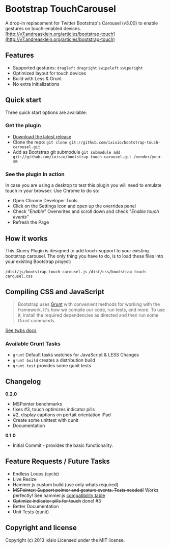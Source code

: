 # Bootstrap TouchCarousel

A drop-in replacement for Twitter Bootstrap's Carousel (v3.00) to enable gestures on touch-enabled devices.
[http://v7.andreasklein.org/articles/bootstrap-touch](http://v7.andreasklein.org/articles/bootstrap-touch)


## Features

* Supported gestures: `dragleft` `dragright` `swipeleft` `swiperight`
* Optimized layout for touch devices
* Build with Less & Grunt
* No extra initializations


## Quick start
Three quick start options are available:

### Get the plugin
- [Download the latest release](https://github.com/ixisio/bootstrap-touch-carousel/archive/master.zip)
- Clone the repo: `git clone git://github.com/ixisio/bootstrap-touch-carousel.git`
- Add as Bootstrap git submodule `git submodule add git://github.com/ixisio/bootstrap-touch-carousel.git /vendor/your-sm`

### See the plugin in action

In case you are using a desktop to test this plugin you will need to emulate touch in your browser. Use Chrome to do so:

* Open Chrome Developer Tools
* Click on the Settings icon and open up the overrides panel
* Check "*Enable*" Overwrites and scroll down and check "*Enable touch events*"
* Refresh the Page


## How it works

This jQuery Plugin is designed to add touch-support to your existing bootstrap carousel. The only thing you have to do, is to load these files into your existing Bootstrap project:

`/dist/js/bootstrap-touch-carousel.js`
`/dist/css/bootstrap-touch-carousel.css`


## Compiling CSS and JavaScript

> Bootstrap uses [Grunt](http://gruntjs.com/) with convenient methods for working with the framework. It's how we compile our code, run tests, and more. To use it, install the required dependencies as directed and then run some Grunt commands.

[See twbs docs](https://github.com/twbs/bootstrap/blob/master/README.md)

### Available Grunt Tasks

* `grunt` Default tasks watches for JavaScript & LESS Changes
* `grunt build` creates a distribution build
* `grunt test` provides some qunit tests

## Changelog

**0.2.0**
* MSPointer benchmarks
* fixes #3, touch optimizes indicator pills
* #2, display captions on portait orientation iPad
* Create some unittest with qunit
* Documentation

**0.1.0**
* Initial Commit - provides the basic functionality.


## Feature Requests / Future Tasks

* Endless Loops (cycle)
* Live Resize
* Hammer.js custom build (use only whats required)
* <s>MSPointer: Support pointer and gesture events. Tests needed!</s>
    Works perfectly! See hammer.js [compatibility table](https://github.com/EightMedia/hammer.js/wiki/Compatibility)
* <s>Optimize indicator pills for touch</s> done! #3
* Better Documentation
* Unit Tests (qunit)


## Copyright and license

Copyright (c) 2013 ixisio Licensed under the MIT license.

